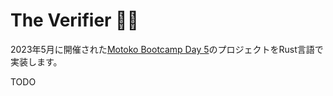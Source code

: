 # The Verifier 👨‍🏫

2023年5月に開催された[Motoko Bootcamp Day 5](https://github.com/motoko-bootcamp/motoko-starter/blob/main/days/day-5/project/README.MD)のプロジェクトをRust言語で実装します。

TODO
